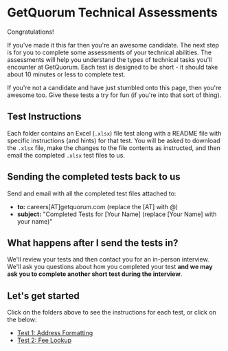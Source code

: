 # GetQuorum Technical Assessments

Congratulations!

If you've made it this far then you're an awesome candidate. The next step is for you to complete some assessments of your technical abilities. The assessments will help you understand the types of technical tasks you'll encounter at GetQuorum. Each test is designed to be short - it should take about 10 minutes or less to complete test.

If you're not a candidate and have just stumbled onto this page, then you're awesome too. Give these tests a try for fun (if you're into that sort of thing).

## Test Instructions

Each folder contains an Excel (`.xlsx`) file test along with a README file with specific instructions (and hints) for that test. You will be asked to download the `.xlsx` file, make the changes to the file contents as instructed, and then email the completed `.xlsx` test files to us.

## Sending the completed tests back to us

Send and email with all the completed test files attached to:

- **to:** careers[AT]getquorum.com (replace the [AT] with @)
- **subject:** "Completed Tests for [Your Name] (replace [Your Name] with your name)"

## What happens after I send the tests in?

We'll review your tests and then contact you for an in-person interview. We'll ask you questions about how you completed your test **and we may ask you to complete another short test during the interview**.

## Let's get started

Click on the folders above to see the instructions for each test, or click on the below:

- [Test 1: Address Formatting](1_address_format)
- [Test 2: Fee Lookup](2_fee_lookup)
